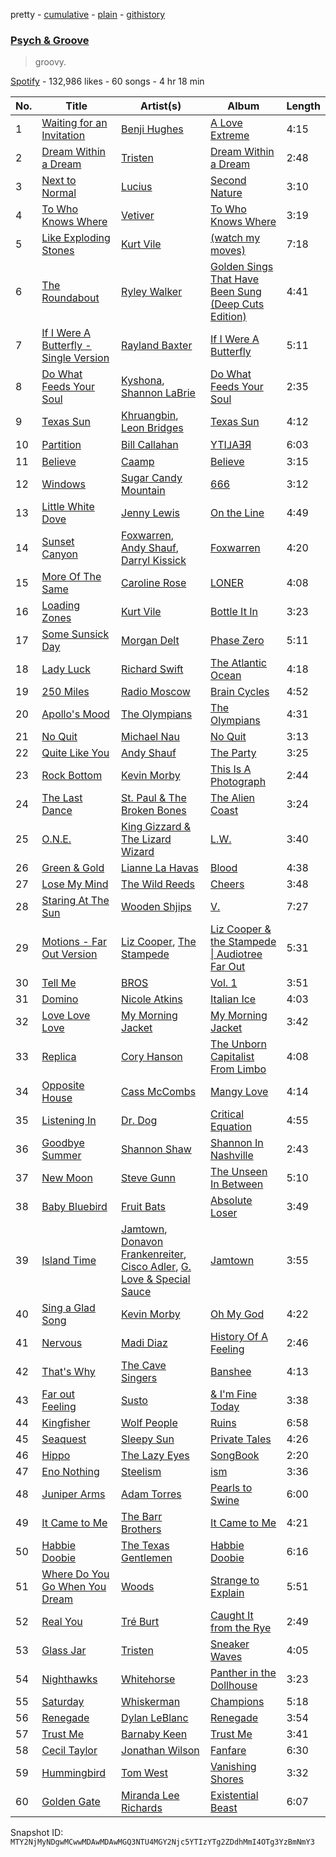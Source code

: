 pretty - [cumulative](/playlists/cumulative/37i9dQZF1DX2FJ4E5eMYdk.md) - [plain](/playlists/plain/37i9dQZF1DX2FJ4E5eMYdk) - [githistory](https://github.githistory.xyz/mackorone/spotify-playlist-archive/blob/main/playlists/plain/37i9dQZF1DX2FJ4E5eMYdk)

### [Psych & Groove](https://open.spotify.com/playlist/37i9dQZF1DX2FJ4E5eMYdk)

> groovy.

[Spotify](https://open.spotify.com/user/spotify) - 132,986 likes - 60 songs - 4 hr 18 min

| No. | Title | Artist(s) | Album | Length |
|---|---|---|---|---|
| 1 | [Waiting for an Invitation](https://open.spotify.com/track/71yh7sKS2R54c3qcGuRv2j) | [Benji Hughes](https://open.spotify.com/artist/1w4UUVXVsk63VT2vTwx1e1) | [A Love Extreme](https://open.spotify.com/album/2zQGpwdvHqZhw2BguUqb18) | 4:15 |
| 2 | [Dream Within a Dream](https://open.spotify.com/track/7wuHX0sgGELdVbZMSfKTgw) | [Tristen](https://open.spotify.com/artist/136eH4t69aKT2UuS36z3Qo) | [Dream Within a Dream](https://open.spotify.com/album/5NnQzQNyUQMwiHTzNrrGdx) | 2:48 |
| 3 | [Next to Normal](https://open.spotify.com/track/32hyjj6HoeylRLJDEwLRPM) | [Lucius](https://open.spotify.com/artist/1WrqUPWlHN5FXCRcQgrkas) | [Second Nature](https://open.spotify.com/album/23rODwWw3dylrLEzUW1tIw) | 3:10 |
| 4 | [To Who Knows Where](https://open.spotify.com/track/4WmR52KdbGjBNYswu0vCxq) | [Vetiver](https://open.spotify.com/artist/7ACSlU8kTcQIbvpwLWze8E) | [To Who Knows Where](https://open.spotify.com/album/5NAczxw7gfuk2RaADp1aMn) | 3:19 |
| 5 | [Like Exploding Stones](https://open.spotify.com/track/3UEmMEcilrUnd589Nhv5ct) | [Kurt Vile](https://open.spotify.com/artist/5gspAQIAH8nJUrMYgXjCJ2) | [\(watch my moves\)](https://open.spotify.com/album/0iUKX7bSb68dbhM7sfcNwo) | 7:18 |
| 6 | [The Roundabout](https://open.spotify.com/track/1XJP5iLjFHrKwdNIRC4V4j) | [Ryley Walker](https://open.spotify.com/artist/7xwppARWdjgnJSKLhbGzFc) | [Golden Sings That Have Been Sung \(Deep Cuts Edition\)](https://open.spotify.com/album/65lq5gUdKOakCZjNaurgy6) | 4:41 |
| 7 | [If I Were A Butterfly \- Single Version](https://open.spotify.com/track/0oUBTMblmGqB5fBibdslTw) | [Rayland Baxter](https://open.spotify.com/artist/251UrhgNbMr15NLzQ2KyKq) | [If I Were A Butterfly](https://open.spotify.com/album/11R59ESDiW114ngszKUkyH) | 5:11 |
| 8 | [Do What Feeds Your Soul](https://open.spotify.com/track/3vgVc48A4Zx2GvBblEMxce) | [Kyshona](https://open.spotify.com/artist/6W2VAlwJmXUkGwOmtFCFUA), [Shannon LaBrie](https://open.spotify.com/artist/2hbQ7GP1FxLy7D8lRX2Kq7) | [Do What Feeds Your Soul](https://open.spotify.com/album/1MCMIRmD3RAj9zbMLfdADw) | 2:35 |
| 9 | [Texas Sun](https://open.spotify.com/track/24ntSW3QVJzR79lHAAOTaY) | [Khruangbin](https://open.spotify.com/artist/2mVVjNmdjXZZDvhgQWiakk), [Leon Bridges](https://open.spotify.com/artist/3qnGvpP8Yth1AqSBMqON5x) | [Texas Sun](https://open.spotify.com/album/4HFO9PDRxsdbcegkcNhxgz) | 4:12 |
| 10 | [Partition](https://open.spotify.com/track/2zoJ9SMaicLiQc22enBTII) | [Bill Callahan](https://open.spotify.com/artist/7gqsi6aBSkRMJoL9psKqMr) | [YTI⅃AƎЯ](https://open.spotify.com/album/3bclTvGr69frcDsVw2VJVO) | 6:03 |
| 11 | [Believe](https://open.spotify.com/track/0QFGZqqB1KDpOtyL3vXMXo) | [Caamp](https://open.spotify.com/artist/0wyMPXGfOuQzNR54ujR9Ix) | [Believe](https://open.spotify.com/album/0WOkJaVLYAGfbuBvcKCTCo) | 3:15 |
| 12 | [Windows](https://open.spotify.com/track/4gX8uV7Cx0VYsw1nPaL2qC) | [Sugar Candy Mountain](https://open.spotify.com/artist/3y6SKYXXP4lrliD6CzVXH3) | [666](https://open.spotify.com/album/0Y9pFvtCR52aFUxJfKjTMB) | 3:12 |
| 13 | [Little White Dove](https://open.spotify.com/track/6GmpADghIK0gLem1FS2VGJ) | [Jenny Lewis](https://open.spotify.com/artist/5cMVRrisBpDkXCVG48epED) | [On the Line](https://open.spotify.com/album/2AHG3vkC3H7zqHbYdgCCcy) | 4:49 |
| 14 | [Sunset Canyon](https://open.spotify.com/track/4YvOkz9IrldHkWiDZremSr) | [Foxwarren](https://open.spotify.com/artist/2dPIBvg7mU59dCTGjhPylV), [Andy Shauf](https://open.spotify.com/artist/5mFKYdmiYwNJTDtSzgFyQx), [Darryl Kissick](https://open.spotify.com/artist/1VbP2VbyU1Ht1wtIAMn4Gc) | [Foxwarren](https://open.spotify.com/album/27NP9XgsqFi9sfV9RZaqOa) | 4:20 |
| 15 | [More Of The Same](https://open.spotify.com/track/1e2LGT07diSwc7UYnK7txi) | [Caroline Rose](https://open.spotify.com/artist/06W84OT2eFUNVwG85UsxJw) | [LONER](https://open.spotify.com/album/2ztVsnlMAsHqVe1BjoICnr) | 4:08 |
| 16 | [Loading Zones](https://open.spotify.com/track/0Z6W8GqZLM7DmgKp2jY6Pd) | [Kurt Vile](https://open.spotify.com/artist/5gspAQIAH8nJUrMYgXjCJ2) | [Bottle It In](https://open.spotify.com/album/1UVthTEgHP0WcZZxqHtkvL) | 3:23 |
| 17 | [Some Sunsick Day](https://open.spotify.com/track/7kXJUbAAPx2Bc4tKASpV5T) | [Morgan Delt](https://open.spotify.com/artist/29ITaP4nYGDlz54m7pLJL1) | [Phase Zero](https://open.spotify.com/album/2B3pV6PcT7nwqrWrheOqWP) | 5:11 |
| 18 | [Lady Luck](https://open.spotify.com/track/4zdSkZqBNo0fHmviHOtxGe) | [Richard Swift](https://open.spotify.com/artist/7fSjnDr8tBO37Xbb2UXuYr) | [The Atlantic Ocean](https://open.spotify.com/album/4IwiiZ3EaJ1FKeHyVatLIO) | 4:18 |
| 19 | [250 Miles](https://open.spotify.com/track/5zWsOD8aSwx5P7kGb6gQTw) | [Radio Moscow](https://open.spotify.com/artist/692VvGTch5OLXj4zEE6H3y) | [Brain Cycles](https://open.spotify.com/album/3w26tAxCUFYYzeFMq5qNJg) | 4:52 |
| 20 | [Apollo's Mood](https://open.spotify.com/track/6j1GazXT78zw8orKRsZVt5) | [The Olympians](https://open.spotify.com/artist/0ZPqGxW2iwZz7vGJWzuTUi) | [The Olympians](https://open.spotify.com/album/4XipjE8vNOXj7Xc9FlD962) | 4:31 |
| 21 | [No Quit](https://open.spotify.com/track/3zGn3DuQSsh5g6o2r6IwJg) | [Michael Nau](https://open.spotify.com/artist/1VfgWum48nwYJcCfdPwWgs) | [No Quit](https://open.spotify.com/album/1YhIJxRStr6P4klotOPv9N) | 3:13 |
| 22 | [Quite Like You](https://open.spotify.com/track/46zMfAycgHfH8mq7cm25zX) | [Andy Shauf](https://open.spotify.com/artist/5mFKYdmiYwNJTDtSzgFyQx) | [The Party](https://open.spotify.com/album/35FWLG8Ysjj1BF3sx4F6zM) | 3:25 |
| 23 | [Rock Bottom](https://open.spotify.com/track/17ctpmqT0N9hGhXWWvOob5) | [Kevin Morby](https://open.spotify.com/artist/6fxk3UXHTFYET8qCT9WlBF) | [This Is A Photograph](https://open.spotify.com/album/6NMzokKOYpPO9VXDjmc5y6) | 2:44 |
| 24 | [The Last Dance](https://open.spotify.com/track/3Z9Xzfi7XDT3DVyfb8gRVp) | [St\. Paul & The Broken Bones](https://open.spotify.com/artist/4fXkvh05wFhuH77MfD4m9o) | [The Alien Coast](https://open.spotify.com/album/6u9qHGvcKkavFaWp4Hwifl) | 3:24 |
| 25 | [O.N.E.](https://open.spotify.com/track/5Tr57zEsUBRckxVrwgsoQU) | [King Gizzard & The Lizard Wizard](https://open.spotify.com/artist/6XYvaoDGE0VmRt83Jss9Sn) | [L.W.](https://open.spotify.com/album/7mGW0YccQQZPCD1acHaClx) | 3:40 |
| 26 | [Green & Gold](https://open.spotify.com/track/4VPpZXXeZHfpzvHNaPjLcF) | [Lianne La Havas](https://open.spotify.com/artist/2RP4pPHTXlQpDnO9LvR7Yt) | [Blood](https://open.spotify.com/album/0OyUgwL97FT5MWpBLqL6br) | 4:38 |
| 27 | [Lose My Mind](https://open.spotify.com/track/7djjzziCovlTf0yXGIArWS) | [The Wild Reeds](https://open.spotify.com/artist/3Q9WLyqkHw04V6DDtvPWwH) | [Cheers](https://open.spotify.com/album/449AwHLbBwEzRvAqIQr5mB) | 3:48 |
| 28 | [Staring At The Sun](https://open.spotify.com/track/0Ku9zP02uHYS4HH6jNLxV0) | [Wooden Shjips](https://open.spotify.com/artist/35rFgnhlSSYflP4HpC3JM0) | [V.](https://open.spotify.com/album/5KjpFRvPpExlRIuDQqwhNk) | 7:27 |
| 29 | [Motions \- Far Out Version](https://open.spotify.com/track/3An6qpudDbeAHGDyFUVrUB) | [Liz Cooper](https://open.spotify.com/artist/58irgKwXTjCCuYQB58aXeH), [The Stampede](https://open.spotify.com/artist/6naWDjIIvxOhHfu99ubAC7) | [Liz Cooper & the Stampede \| Audiotree Far Out](https://open.spotify.com/album/1EjCdmwjYApHKhSRmaXSpR) | 5:31 |
| 30 | [Tell Me](https://open.spotify.com/track/581KISzBIATjlONj5MbPQe) | [BROS](https://open.spotify.com/artist/4b2FejUQCLbLbalnwPyLQc) | [Vol\. 1](https://open.spotify.com/album/1q8IVSmI5N41iEuhMyX3Bf) | 3:51 |
| 31 | [Domino](https://open.spotify.com/track/6L8waqXbOl7OXhhH3acVfk) | [Nicole Atkins](https://open.spotify.com/artist/4ab2tQaaTr2TnairelOwvO) | [Italian Ice](https://open.spotify.com/album/5fMEqegQ5CNA7V4OB7ROWV) | 4:03 |
| 32 | [Love Love Love](https://open.spotify.com/track/7uHLE0CpfsRl6Cil3965jn) | [My Morning Jacket](https://open.spotify.com/artist/43O3c6wewpzPKwVaGEEtBM) | [My Morning Jacket](https://open.spotify.com/album/3L8hsIkIH21xMPiRjalZmH) | 3:42 |
| 33 | [Replica](https://open.spotify.com/track/6oWRYpDQbgl8N6gkb5KSkR) | [Cory Hanson](https://open.spotify.com/artist/2XG4LWrmKXFA1PqnUsuPj6) | [The Unborn Capitalist From Limbo](https://open.spotify.com/album/21UK10eBA1kdKwRDON3q7H) | 4:08 |
| 34 | [Opposite House](https://open.spotify.com/track/2XpsvLcddOSFanKBCZCEBR) | [Cass McCombs](https://open.spotify.com/artist/2iUVQjheBnvOt8vaBrxXJz) | [Mangy Love](https://open.spotify.com/album/2gBR8Ql9GjUrNIsX97sFld) | 4:14 |
| 35 | [Listening In](https://open.spotify.com/track/46D2L5WkfinP6scJ7sLX3Z) | [Dr\. Dog](https://open.spotify.com/artist/4mLJ3XfOM5FPjSAWdQ2Jk7) | [Critical Equation](https://open.spotify.com/album/2NsHYx621pWYlCrJFhTDaq) | 4:55 |
| 36 | [Goodbye Summer](https://open.spotify.com/track/0d7crNWqruNUFY796UFbe5) | [Shannon Shaw](https://open.spotify.com/artist/4bKniuCGFic42eaNWK34Jq) | [Shannon In Nashville](https://open.spotify.com/album/4M9uQm7mOVQkwYa2iRP7Tt) | 2:43 |
| 37 | [New Moon](https://open.spotify.com/track/0ZWliPPI1OGqhcDSBJUHim) | [Steve Gunn](https://open.spotify.com/artist/7uLXW75DlTRahz2WKJZGeO) | [The Unseen In Between](https://open.spotify.com/album/349hcptM7Y0HRpgrsSY570) | 5:10 |
| 38 | [Baby Bluebird](https://open.spotify.com/track/5MS4QMgwaZJna9wev1S6yh) | [Fruit Bats](https://open.spotify.com/artist/6Qm9stX6XO1a4c7BXQDDgc) | [Absolute Loser](https://open.spotify.com/album/1vRxjcJpuE6MxaDwvDcldB) | 3:49 |
| 39 | [Island Time](https://open.spotify.com/track/64ITiMSrRWmyU5WDQCG6Rm) | [Jamtown](https://open.spotify.com/artist/32eTdkXPNVrfPShFVWZu1N), [Donavon Frankenreiter](https://open.spotify.com/artist/2IAZ2xX1Ovh5jxhBWE7wda), [Cisco Adler](https://open.spotify.com/artist/23apFYuBTpFemqLDn8ViLW), [G\. Love & Special Sauce](https://open.spotify.com/artist/74fkl73HDlCXw0l6cemB89) | [Jamtown](https://open.spotify.com/album/4AT0jvWKpqejzojMxPHZvL) | 3:55 |
| 40 | [Sing a Glad Song](https://open.spotify.com/track/0NvChpeglptzoEUB7jmcvz) | [Kevin Morby](https://open.spotify.com/artist/6fxk3UXHTFYET8qCT9WlBF) | [Oh My God](https://open.spotify.com/album/0iLJfkAoeTd3BSj9IguASU) | 4:22 |
| 41 | [Nervous](https://open.spotify.com/track/0qvyXZivJalmoO6iJpPg56) | [Madi Diaz](https://open.spotify.com/artist/7E1o9IcnpiFQDlAUk2H7Az) | [History Of A Feeling](https://open.spotify.com/album/0bx5hbIbfqvl6XmqTiGvkt) | 2:46 |
| 42 | [That's Why](https://open.spotify.com/track/11U2oE7JtimG9mtqSb4bNk) | [The Cave Singers](https://open.spotify.com/artist/4SjCvf9Ctuz369ZKAnjkZP) | [Banshee](https://open.spotify.com/album/31UJBB7T1tlLwqEXSjrUCt) | 4:13 |
| 43 | [Far out Feeling](https://open.spotify.com/track/7cXOCT8IbMLFXiCeRExTJ6) | [Susto](https://open.spotify.com/artist/7foyQbi7GKriLiv1GPVEwt) | [& I'm Fine Today](https://open.spotify.com/album/5BMjWYvNyJDfdW5Gzfyc21) | 3:38 |
| 44 | [Kingfisher](https://open.spotify.com/track/4pG41oVPVexrDlwnvT2xtt) | [Wolf People](https://open.spotify.com/artist/6ZkaJWNgRHvDBiuZsyTaZK) | [Ruins](https://open.spotify.com/album/71ujjjzO4U0ED11m2tVzKu) | 6:58 |
| 45 | [Seaquest](https://open.spotify.com/track/2VsAxaacbKF0L54eymlPVd) | [Sleepy Sun](https://open.spotify.com/artist/4CL0ezfJvQDkDmjMG7XrV0) | [Private Tales](https://open.spotify.com/album/2A2CCRLatKBrBodEp4UIz6) | 4:26 |
| 46 | [Hippo](https://open.spotify.com/track/1suoH2qGw6E4wzG3T0JIIA) | [The Lazy Eyes](https://open.spotify.com/artist/5ZCOgPpZNvlJEBnUZnDqW8) | [SongBook](https://open.spotify.com/album/1w73ipVNe04ERHc8bwEQG0) | 2:20 |
| 47 | [Eno Nothing](https://open.spotify.com/track/3ty4wwRjK57Mfdbf5xTqUA) | [Steelism](https://open.spotify.com/artist/4vsRWAlRRT40g7LjHiUMco) | [ism](https://open.spotify.com/album/2YKt3LwBzCSAoon0XlzeMU) | 3:36 |
| 48 | [Juniper Arms](https://open.spotify.com/track/7gEjjZeZIpN6noZyo0vN5U) | [Adam Torres](https://open.spotify.com/artist/4wIdxySSxqlIirsqE0JKx8) | [Pearls to Swine](https://open.spotify.com/album/5vzBUbGigJfjW23Deldzca) | 6:00 |
| 49 | [It Came to Me](https://open.spotify.com/track/1wSTaoEcGPZy9osC25kn0m) | [The Barr Brothers](https://open.spotify.com/artist/4OyRutd80DZC22C4pl63l7) | [It Came to Me](https://open.spotify.com/album/6RaF1MxbjvBteIflXzSvt4) | 4:21 |
| 50 | [Habbie Doobie](https://open.spotify.com/track/6IpcOV0Re2M1l8APgqkTrJ) | [The Texas Gentlemen](https://open.spotify.com/artist/6EuVxyAGrWCKJtj5pRSHaw) | [Habbie Doobie](https://open.spotify.com/album/1OQaOXq9ss7U8IA9a7GhEk) | 6:16 |
| 51 | [Where Do You Go When You Dream](https://open.spotify.com/track/2bdDETZsaSuA00ctnPEnLX) | [Woods](https://open.spotify.com/artist/2sBPVEeMBXKNsZtYaJixnJ) | [Strange to Explain](https://open.spotify.com/album/6W3ljBUTGb9FhuOVZBPbQI) | 5:51 |
| 52 | [Real You](https://open.spotify.com/track/3eDpqXBwKK5AE0blKPpitN) | [Tré Burt](https://open.spotify.com/artist/5e5Zm5z8OPycf55hgDxKIc) | [Caught It from the Rye](https://open.spotify.com/album/2PaV8pGlT02BHgGIQ571Ag) | 2:49 |
| 53 | [Glass Jar](https://open.spotify.com/track/33xaD95lsvcImZpV4POK1N) | [Tristen](https://open.spotify.com/artist/136eH4t69aKT2UuS36z3Qo) | [Sneaker Waves](https://open.spotify.com/album/3sjI5fIAlCwCkWR0IJdQx2) | 4:05 |
| 54 | [Nighthawks](https://open.spotify.com/track/3VGFQIgw8EZpjpuqcmRSc5) | [Whitehorse](https://open.spotify.com/artist/3PSH5PsWfZQiD2wieKU0ss) | [Panther in the Dollhouse](https://open.spotify.com/album/4KgEdCY2anj26R16gSbqwn) | 3:23 |
| 55 | [Saturday](https://open.spotify.com/track/5GATiZMNerk6BLjPJp5aPL) | [Whiskerman](https://open.spotify.com/artist/6TFAeiJq10S8qvN86uS4ta) | [Champions](https://open.spotify.com/album/0hPVwSxwtZ2hktk9pcqa05) | 5:18 |
| 56 | [Renegade](https://open.spotify.com/track/4e6RmWaibb8xQgda9JcWRf) | [Dylan LeBlanc](https://open.spotify.com/artist/60rNO7ymhlxcYxrdkDYq1k) | [Renegade](https://open.spotify.com/album/4MKMt6xC0PXKlFHnQqZurJ) | 3:54 |
| 57 | [Trust Me](https://open.spotify.com/track/2e8mFEbOdFBVBlqmo6nas0) | [Barnaby Keen](https://open.spotify.com/artist/6D9DHfYu4mNuNgCe5kDnBA) | [Trust Me](https://open.spotify.com/album/0YCsUvfWmhU7Yuzc8nbJsq) | 3:41 |
| 58 | [Cecil Taylor](https://open.spotify.com/track/0dTKg7gQzxuBRNRy0e1IVX) | [Jonathan Wilson](https://open.spotify.com/artist/6KJIIOCWsWtNc7ICINtPEw) | [Fanfare](https://open.spotify.com/album/0oFgCWCbCPdLcDBVblR65z) | 6:30 |
| 59 | [Hummingbird](https://open.spotify.com/track/6mgIfZWip9DpqFD6q2Gf4G) | [Tom West](https://open.spotify.com/artist/4IszB4IvfBur47pa0bm1sr) | [Vanishing Shores](https://open.spotify.com/album/1uUarXMkJvV1R2syV3cYnU) | 3:32 |
| 60 | [Golden Gate](https://open.spotify.com/track/0i8ea8zOfRjFSpjcaEy7Zp) | [Miranda Lee Richards](https://open.spotify.com/artist/78zeWQTQM1r7qFCfu2ILZc) | [Existential Beast](https://open.spotify.com/album/4ZDplu8ljG8eGyrtDH7rfd) | 6:07 |

Snapshot ID: `MTY2NjMyNDgwMCwwMDAwMDAwMGQ3NTU4MGY2Njc5YTIzYTg2ZDdhMmI4OTg3YzBmNmY3`
